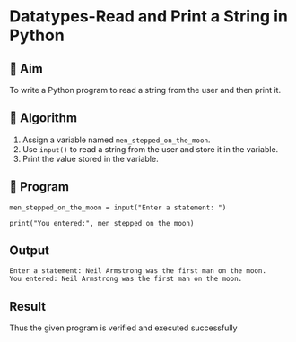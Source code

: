 # Datatypes-Read and Print a String in Python

## 🎯 Aim
To write a Python program to read a string from the user and then print it.

## 🧠 Algorithm
1. Assign a variable named `men_stepped_on_the_moon`.
2. Use `input()` to read a string from the user and store it in the variable.
3. Print the value stored in the variable.

## 🧾 Program
```
men_stepped_on_the_moon = input("Enter a statement: ")

print("You entered:", men_stepped_on_the_moon)
```
## Output
```
Enter a statement: Neil Armstrong was the first man on the moon.
You entered: Neil Armstrong was the first man on the moon.
```
## Result
Thus the given program is verified and executed successfully
